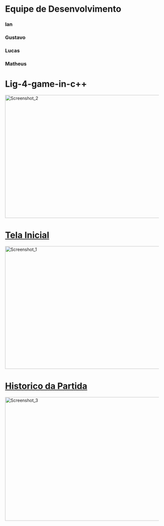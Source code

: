

<h1>Equipe de Desenvolvimento</h1>

<h3>Ian</h2>
<h3>Gustavo</h2>
<h3>Lucas</h2>
<h3>Matheus</h2>

<h1>Lig-4-game-in-c++</h1>
<a data-flickr-embed="true" href="https://www.flickr.com/photos/201124638@N05/53886743811/in/dateposted-public/" title="Screenshot_2"><img src="https://live.staticflickr.com/65535/53886743811_ace1d04459_o.png" width="712" height="402" alt="Screenshot_2"/>

<h1>Tela Inicial</h1>
<a data-flickr-embed="true" href="https://www.flickr.com/photos/201124638@N05/53885830237/in/dateposted-public/" title="Screenshot_1"><img src="https://live.staticflickr.com/65535/53885830237_1ac5a9e6c1_o.png" width="710" height="401" alt="Screenshot_1"/>

<h1>Historico da Partida</h1>
<a data-flickr-embed="true" href="https://www.flickr.com/photos/201124638@N05/53887163425/in/dateposted-public/" title="Screenshot_3"><img src="https://live.staticflickr.com/65535/53887163425_012024ab2f_o.png" width="713" height="404" alt="Screenshot_3"/>

